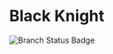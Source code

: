 <h1>Black Knight</h1>
<img src="https://github.com/FIRST1939/ChargedUp2023/actions/workflows/main.yml/badge.svg" alt="Branch Status Badge">
